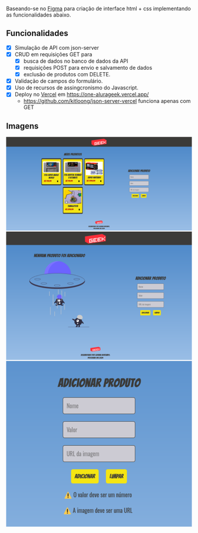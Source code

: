 Baseando-se no [Figma](https://www.figma.com/design/1zm3NNIw4KcI0RQtR6UmqK/New-AluraGeek---PT?m=dev&node-id=0%3A1&t=9Pti6sRAjTxgCBd7-1) para criação de interface html + css implementando as funcionalidades abaixo.

## Funcionalidades

- [x] Simulação de API com json-server
- [x] CRUD em requisições GET para
  - [x] busca de dados no banco de dados da API
  - [x] requisições POST para envio e salvamento de dados
  - [x] exclusão de produtos com DELETE.
- [x] Validação de campos do formulário.
- [x] Uso de recursos de assingcronismo do Javascript.
- [x] Deploy no [Vercel](https://vercel.com/) em https://one-alurageek.vercel.app/
  - https://github.com/kitloong/json-server-vercel funciona apenas com GET

## Imagens

![](https://raw.githubusercontent.com/gio-bon/ONE-alurageek/gogs/imagens/Screenshot%202024-05-20%20at%2013-06-26%20AluraGeek.png)
![](https://raw.githubusercontent.com/gio-bon/ONE-alurageek/gogs/imagens/Screenshot%202024-05-20%20at%2013-08-16%20AluraGeek.png)
![](https://raw.githubusercontent.com/gio-bon/ONE-alurageek/gogs/imagens/Screenshot%202024-05-20%20at%2013-06-57%20AluraGeek.png)
